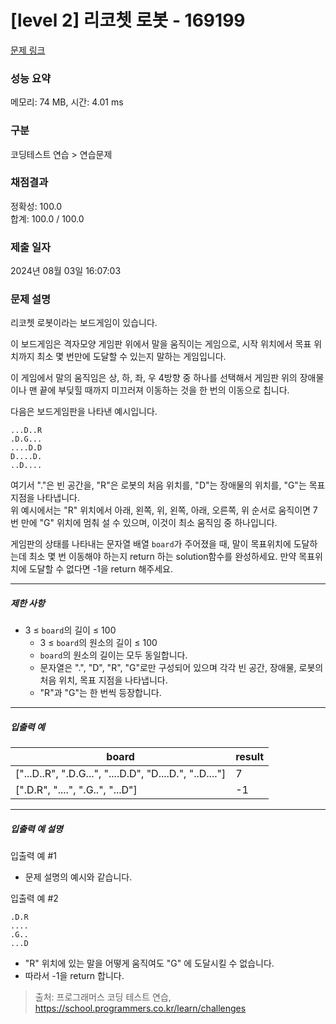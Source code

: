 # [level 2] 리코쳇 로봇 - 169199 

[문제 링크](https://school.programmers.co.kr/learn/courses/30/lessons/169199) 

### 성능 요약

메모리: 74 MB, 시간: 4.01 ms

### 구분

코딩테스트 연습 > 연습문제

### 채점결과

정확성: 100.0<br/>합계: 100.0 / 100.0

### 제출 일자

2024년 08월 03일 16:07:03

### 문제 설명

<p>리코쳇 로봇이라는 보드게임이 있습니다. </p>

<p>이 보드게임은 격자모양 게임판 위에서 말을 움직이는 게임으로, 시작 위치에서 목표 위치까지 최소 몇 번만에 도달할 수 있는지 말하는 게임입니다. </p>

<p>이 게임에서 말의 움직임은 상, 하, 좌, 우 4방향 중 하나를 선택해서 게임판 위의 장애물이나 맨 끝에 부딪힐 때까지 미끄러져 이동하는 것을 한 번의 이동으로 칩니다. </p>

<p>다음은 보드게임판을 나타낸 예시입니다.</p>
<div class="highlight"><pre class="codehilite"><code>...D..R
.D.G...
....D.D
D....D.
..D....
</code></pre></div>
<p>여기서 "."은 빈 공간을, "R"은 로봇의 처음 위치를, "D"는 장애물의 위치를, "G"는 목표지점을 나타냅니다.<br>
위 예시에서는 "R" 위치에서 아래, 왼쪽, 위, 왼쪽, 아래, 오른쪽, 위 순서로 움직이면 7번 만에 "G" 위치에 멈춰 설 수 있으며, 이것이 최소 움직임 중 하나입니다.</p>

<p>게임판의 상태를 나타내는 문자열 배열 <code>board</code>가 주어졌을 때, 말이 목표위치에 도달하는데 최소 몇 번 이동해야 하는지 return 하는 solution함수를 완성하세요. 만약 목표위치에 도달할 수 없다면 -1을 return 해주세요.</p>

<hr>

<h5>제한 사항</h5>

<ul>
<li>3 ≤ <code>board</code>의 길이 ≤ 100

<ul>
<li>3 ≤ <code>board</code>의 원소의 길이 ≤ 100</li>
<li><code>board</code>의 원소의 길이는 모두 동일합니다.</li>
<li>문자열은 ".", "D", "R", "G"로만 구성되어 있으며 각각 빈 공간, 장애물, 로봇의 처음 위치, 목표 지점을 나타냅니다.</li>
<li>"R"과 "G"는 한 번씩 등장합니다.</li>
</ul></li>
</ul>

<hr>

<h5>입출력 예</h5>
<table class="table">
        <thead><tr>
<th>board</th>
<th>result</th>
</tr>
</thead>
        <tbody><tr>
<td>["...D..R", ".D.G...", "....D.D", "D....D.", "..D...."]</td>
<td>7</td>
</tr>
<tr>
<td>[".D.R", "....", ".G..", "...D"]</td>
<td>-1</td>
</tr>
</tbody>
      </table>
<hr>

<h5>입출력 예 설명</h5>

<p>입출력 예 #1</p>

<ul>
<li>문제 설명의 예시와 같습니다.</li>
</ul>

<p>입출력 예 #2</p>
<div class="highlight"><pre class="codehilite"><code>.D.R
....
.G..
...D
</code></pre></div>
<ul>
<li>"R" 위치에 있는 말을 어떻게 움직여도 "G" 에 도달시킬 수 없습니다.</li>
<li>따라서 -1을 return 합니다.</li>
</ul>


> 출처: 프로그래머스 코딩 테스트 연습, https://school.programmers.co.kr/learn/challenges